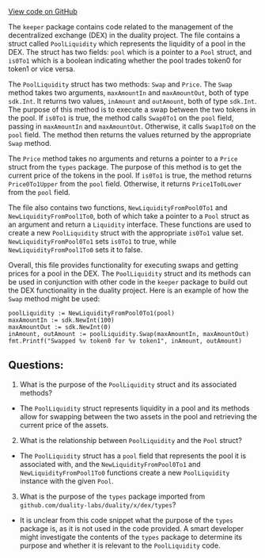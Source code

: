 [View code on GitHub](https://github.com/duality-labs/duality/dex/keeper/pool_liquidity.go)

The `keeper` package contains code related to the management of the decentralized exchange (DEX) in the duality project. The file contains a struct called `PoolLiquidity` which represents the liquidity of a pool in the DEX. The struct has two fields: `pool` which is a pointer to a `Pool` struct, and `is0To1` which is a boolean indicating whether the pool trades token0 for token1 or vice versa.

The `PoolLiquidity` struct has two methods: `Swap` and `Price`. The `Swap` method takes two arguments, `maxAmountIn` and `maxAmountOut`, both of type `sdk.Int`. It returns two values, `inAmount` and `outAmount`, both of type `sdk.Int`. The purpose of this method is to execute a swap between the two tokens in the pool. If `is0To1` is true, the method calls `Swap0To1` on the `pool` field, passing in `maxAmountIn` and `maxAmountOut`. Otherwise, it calls `Swap1To0` on the `pool` field. The method then returns the values returned by the appropriate `Swap` method.

The `Price` method takes no arguments and returns a pointer to a `Price` struct from the `types` package. The purpose of this method is to get the current price of the tokens in the pool. If `is0To1` is true, the method returns `Price0To1Upper` from the `pool` field. Otherwise, it returns `Price1To0Lower` from the `pool` field.

The file also contains two functions, `NewLiquidityFromPool0To1` and `NewLiquidityFromPool1To0`, both of which take a pointer to a `Pool` struct as an argument and return a `Liquidity` interface. These functions are used to create a new `PoolLiquidity` struct with the appropriate `is0To1` value set. `NewLiquidityFromPool0To1` sets `is0To1` to true, while `NewLiquidityFromPool1To0` sets it to false.

Overall, this file provides functionality for executing swaps and getting prices for a pool in the DEX. The `PoolLiquidity` struct and its methods can be used in conjunction with other code in the `keeper` package to build out the DEX functionality in the duality project. Here is an example of how the `Swap` method might be used:

```
poolLiquidity := NewLiquidityFromPool0To1(pool)
maxAmountIn := sdk.NewInt(100)
maxAmountOut := sdk.NewInt(0)
inAmount, outAmount := poolLiquidity.Swap(maxAmountIn, maxAmountOut)
fmt.Printf("Swapped %v token0 for %v token1", inAmount, outAmount)
```
## Questions: 
 1. What is the purpose of the `PoolLiquidity` struct and its associated methods?
- The `PoolLiquidity` struct represents liquidity in a pool and its methods allow for swapping between the two assets in the pool and retrieving the current price of the assets.
2. What is the relationship between `PoolLiquidity` and the `Pool` struct?
- The `PoolLiquidity` struct has a `pool` field that represents the pool it is associated with, and the `NewLiquidityFromPool0To1` and `NewLiquidityFromPool1To0` functions create a new `PoolLiquidity` instance with the given `Pool`.
3. What is the purpose of the `types` package imported from `github.com/duality-labs/duality/x/dex/types`?
- It is unclear from this code snippet what the purpose of the `types` package is, as it is not used in the code provided. A smart developer might investigate the contents of the `types` package to determine its purpose and whether it is relevant to the `PoolLiquidity` code.